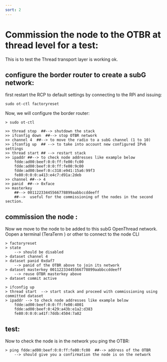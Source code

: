 ```yaml
---
sort: 2
---
```


# Commission the node to the OTBR at thread level for a test:

This is to test the Thread transport layer is working ok.

## configure the border router to create a subG network:

first restart the RCP to default settings by connecting to the RPi and issuing:

```
sudo ot-ctl factoryreset
```

Now, we will configure the border router:

```
> sudo ot-ctl

>> thread stop  ##--> shutdown the stack
>> ifconfig down  ##--> stop OTBR network
>> channel 4  ##--> to move the radio to a subG channel (1 to 10)
>> ifconfig up  ## --> to take into account new configured IPv6 settings
>> thread start ## --> restart stack
>> ipaddr ##--> to check node addresses like example below
	fdde:ad00:beef:0:0:ff:fe00:fc00
	fdde:ad00:beef:0:0:ff:fe00:9c00
	fdde:ad00:beef:0:c318:e941:15a6:99f3
	fe80:0:0:0:a413:e4c7:d91a:2deb
>> channel ##--> 4
>> panid  ##--> 0xface
>> masterkey
	##--> 00112233445566778899aabbccddeeff   
	##-->  useful for the commissioning of the nodes in the second section.
```

## commission the node :

Now we move to the node to be added to this subG OpenThread network.
Oopen a terminal (TeraTerm ) or other to connect to the node CLI

```
> factoryreset
> state
	--> should be disabled
> dataset channel 4
> dataset panid 0xdaf7
	--> panid of the OTBR above to join its network
> dataset masterkey 00112233445566778899aabbccddeeff
	--> reuse OTBR masterkey above
> dataset commit active

> ifconfig up   
> thread start  --> start stack and proceed with commissioning using committed dataset
> ipaddr --> to check node addresses like example below
	fdde:ad00:beef:0:0:ff:fe00:4001
	fdde:ad00:beef:0:429:a43b:e1a2:d383
	fe80:0:0:0:a41f:7ddb:4504:7a82
```

## test:

Now to check the node is in the network you ping the OTBR:

```
> ping fdde:ad00:beef:0:0:ff:fe00:fc00  ##--> address of the OTBR
	--> should give you a confirmation the node is on the network
```





 
